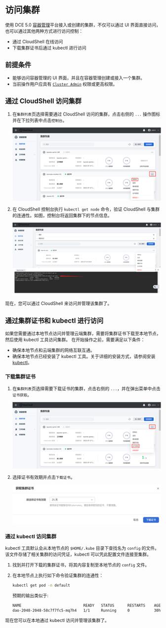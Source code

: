 # 访问集群

使用 DCE 5.0 [容器管理](../../03ProductBrief/what.md)平台接入或创建的集群，不仅可以通过 UI 界面直接访问，也可以通过其他两种方式进行访问控制：

- 通过 CloudShell 在线访问
- 下载集群证书后通过 kubectl 进行访问

## 前提条件

- 能够访问容器管理的 UI 界面，并且在容器管理创建或接入一个集群。
- 当前操作用户应具有 [`Cluster Admin`](../Permissions/PermissionBrief.md) 权限或更高权限。

## 通过 CloudShell 访问集群

1. 在`集群列表`页选择需要通过 CloudShell 访问的集群，点击右侧的 `...` 操作图标并在下拉列表中点击`控制台`。

    ![调用 CloudShell 控制台](../../images/access-cloudshell.png)

2. 在 CloudShell 控制台执行 `kubectl get node` 命令，验证 CloudShell 与集群的连通性。如图，控制台将返回集群下的节点信息。

    ![验证连通性](../../images/access-get-node.png)

现在，您可以通过 CloudShell 来访问并管理该集群了。

## 通过集群证书和 kubectl 进行访问

如果您需要通过本地节点访问并管理云端集群，需要将集群证书下载至本地节点，然后使用 kubectl 工具访问集群。
在开始操作之前，需要满足以下条件：

- 确保本地节点和云端集群的网络互联互通。
- 确保本地节点已经安装了 kubectl 工具。关于详细的安装方式，请参阅安装 [kubectl](https://kubernetes.io/zh-cn/docs/tasks/tools/)。

### 下载集群证书

1. 在`集群列表`页选择需要下载证书的集群，点击右侧的 `...`，并在弹出菜单中点击`证书获取`。

    ![进入下载证书页面](../../images/access-get-cert.png)

2. 选择证书有效期并点击`下载证书`。

    ![下载证书](../../images/access-download-cert.png)

### 通过 kubectl 访问集群

kubectl 工具默认会从本地节点的 `$HOME/.kube` 目录下查找名为 `config` 的文件。
该文件存储了相关集群的访问凭证，kubectl 可以凭此配置文件连接至集群。

1. 找到并打开下载的集群证书，将其内容复制至本地节点的 `config` 文件。

2. 在本地节点上执行如下命令验证集群的连通性：

    ```sh
    kubectl get pod -n default
    ```

    预期的输出类似于:

    ```none
    NAME                            READY   STATUS      RESTARTS    AGE
    dao-2048-2048-58c7f7fc5-mq7h4   1/1     Running     0           30h
    ```

现在您可以在本地通过 kubectl 访问并管理该集群了。
